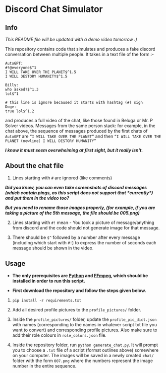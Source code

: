 # Discord Chat Simulator

## Info

*This README file will be updated with a demo video tomorrow :)*

This repository contains code that simulates and produces a fake discord conversation between multiple people. It takes in a text file of the form :-

```
AutoGPT:
#!@everyone$^1
I WILL TAKE OVER THE PLANET$^1.5
I WILL DESTORY HUMANITY$^1.5

Billy:
who asked?$^1.3
lol$^1

# this line is ignore becaused it starts with hashtag (#) sign
Doge:
true lol$^1.2
```

and produces a full video of the chat, like those found in Beluga or Mr. P Solver videos. Messages from the same person stack: for example, in the chat above, the sequence of messages produced by the first chats of `AutoGPT` are `“I WILL TAKE OVER THE PLANET”` and then `“I WILL TAKE OVER THE PLANET (newline) I WILL DESTORY HUMANITY”`

***I know it must seem overwhelming at first sight, but it really isn't.***

## About the chat file

1. Lines starting with `#` are ignored (like comments)

***Did you know, you can even take screenshots of discord messages (which contain pings, as this script does not support that \*currently\*) and put them in the video too?***

***But you need to rename those images properly, (for example, if you are taking a picture of the 5th message, the file should be 005.png)***

2. Lines starting with `#!` mean - You took a picture of message/anything from discord and the code should not generate image for that message.

3. There should be `$^` followed by a number after every message (including which start with `#!`) to express the number of seconds each message should be shown in the video.

##  Usage

- **The only prerequisites are [Python](https://www.python.org) and [FFmpeg](https://ffmpeg.org), which should be installed in order to run this script.**

- **First download the repository and follow the steps given below.**

1. `pip install -r requirements.txt`

2. Add all desired profile pictures to the `profile_pictures/` folder.

3. Inside the `profile_pictures/` folder, update the `profile_pic_dict.json` with names (corresponding to the names in whatever script txt file you want to convert) and corresponding profile pictures. Also make sure to add their role colours in `role_colors.json` file.

4. Inside the repository folder, run `python generate_chat.py`. It will prompt you to choose a `.txt` file of a script (format outlines above) somewhere on your computer. The images will be saved in a newly created `chat/` folder with the form `007.png` where the numbers represent the image number in the entire sequence.
